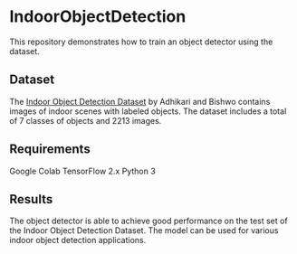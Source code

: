 # IndoorObjectDetection

This repository demonstrates how to train an object detector using the dataset.

## Dataset

The [Indoor Object Detection Dataset](https://zenodo.org/record/2654485#.Y9FTiRXMJD9) by Adhikari and Bishwo contains images of indoor scenes with labeled objects. The dataset includes a total of 7 classes of objects and 2213 images.

## Requirements

Google Colab
TensorFlow 2.x
Python 3

## Results

The object detector is able to achieve good performance on the test set of the Indoor Object Detection Dataset. The model can be used for various indoor object detection applications.
